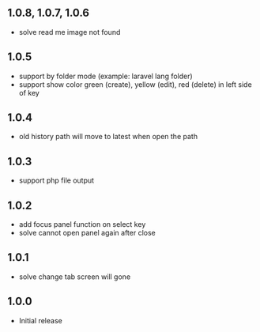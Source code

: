 ## 1.0.8, 1.0.7, 1.0.6
- solve read me image not found

## 1.0.5
- support by folder mode (example: laravel lang folder)
- support show color green (create), yellow (edit), red (delete) in left side of key

## 1.0.4
- old history path will move to latest when open the path

## 1.0.3
- support php file output

## 1.0.2
- add focus panel function on select key
- solve cannot open panel again after close

## 1.0.1
- solve change tab screen will gone

## 1.0.0
- Initial release